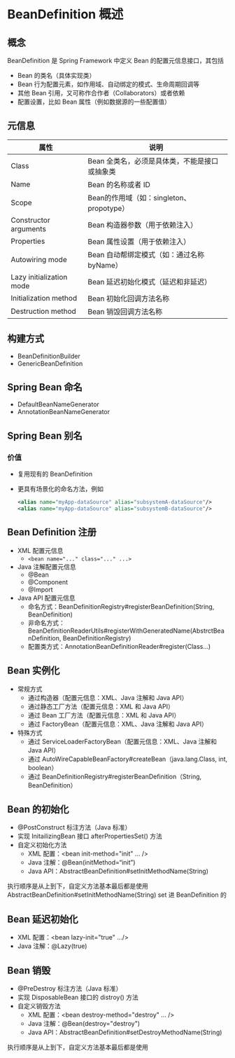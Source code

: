 # BeanDefinition 概述

## 概念

BeanDefinition 是 Spring Framework 中定义 Bean 的配置元信息接口，其包括

* Bean 的类名（具体实现类）
* Bean 行为配置元素，如作用域、自动绑定的模式、生命周期回调等
* 其他 Bean 引用，又可称作合作者（Collaborators）或者依赖
* 配置设置，比如 Bean 属性（例如数据源的一些配置值）



## 元信息

| 属性                     | 说明                                          |
| ------------------------ | --------------------------------------------- |
| Class                    | Bean 全类名，必须是具体类，不能是接口或抽象类 |
| Name                     | Bean 的名称或者 ID                            |
| Scope                    | Bean的作用域（如：singleton、propotype）      |
| Constructor arguments    | Bean 构造器参数（用于依赖注入）               |
| Properties               | Bean 属性设置（用于依赖注入）                 |
| Autowiring mode          | Bean 自动帮绑定模式（如：通过名称byName）     |
| Lazy initialization mode | Bean 延迟初始化模式（延迟和非延迟）           |
| Initialization method    | Bean 初始化回调方法名称                       |
| Destruction method       | Bean 销毁回调方法名称                         |



## 构建方式

* BeanDefinitionBuilder
* GenericBeanDefinition



## Spring Bean 命名

* DefaultBeanNameGenerator
* AnnotationBeanNameGenerator



## Spring Bean 别名

### 价值

* 复用现有的 BeanDefinition

* 更具有场景化的命名方法，例如

  ```xml
  <alias name="myApp-dataSource" alias="subsystemA-dataSource"/>
  <alias name="myApp-dataSource" alias="subsystemB-dataSource"/>
  ```

  

## Bean Definition 注册

* XML 配置元信息
  * `<bean name="..." class="..." ...>`
* Java 注解配置元信息
  * @Bean
  * @Component
  * @Import
* Java API 配置元信息
  * 命名方式：BeanDefinitionRegistry#registerBeanDefinition(String, BeanDefinition)
  * 非命名方式：BeanDefinitionReaderUtils#registerWithGeneratedName(AbstrctBeanDefinition, BeanDefinitionRegistry)
  * 配置类方式：AnnotationBeanDefinitionReader#register(Class...)



## Bean 实例化

* 常规方式
  * 通过构造器（配置元信息：XML、Java 注解和 Java API）
  * 通过静态工厂方法（配置元信息：XML 和 Java API）
  * 通过 Bean 工厂方法（配置元信息：XML 和 Java API）
  * 通过 FactoryBean（配置元信息：XML、Java 注解和 Java API）
* 特殊方式
  * 通过 ServiceLoaderFactoryBean（配置元信息：XML、Java 注解和 Java API）
  * 通过 AutoWireCapableBeanFactory#createBean（java.lang.Class, int, boolean）
  * 通过 BeanDefinitionRegistry#registerBeanDefinition（String, BeanDefinition）



## Bean 的初始化

* @PostConstruct 标注方法（Java 标准）
* 实现 InitailizingBean 接口 afterPropertiesSet() 方法
* 自定义初始化方法
  * XML 配置：<bean init-method="init" ... />
  * Java 注解：@Bean(initMethod=“init”)
  * Java API：AbstractBeanDefinition#setInitMethodName(String)

执行顺序是从上到下，自定义方法基本最后都是使用 AbstractBeanDefinition#setInitMethodName(String) set 进 BeanDefinition 的



## Bean 延迟初始化

* XML 配置：<bean lazy-init="true" .../>
* Java 注解：@Lazy(true)



## Bean 销毁

* @PreDestroy 标注方法（Java 标准）
* 实现 DisposableBean 接口的 distroy() 方法
* 自定义销毁方法
  * XML 配置：<bean destroy-method="destroy" ... />
  * Java 注解：@Bean(destroy="destroy")
  * Java API：AbstractBeanDefinition#setDestroyMethodName(String)

执行顺序是从上到下，自定义方法基本最后都是使用 